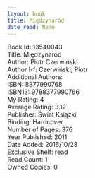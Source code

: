 ```yaml
---
layout: book
title: Międzynaród
date_read: None
---
```


Book Id: 13540043<br />
Title: Międzynaród<br />
Author: Piotr Czerwiński<br />
Author l-f: Czerwiński, Piotr<br />
Additional Authors: <br />
ISBN: 8377990768<br />
ISBN13: 9788377990766<br />
My Rating: 4<br />
Average Rating: 3.12<br />
Publisher: Świat Książki<br />
Binding: Hardcover<br />
Number of Pages: 376<br />
Year Published: 2011<br />
Date Added: 2016/10/28<br />
Exclusive Shelf: read<br />
Read Count: 1<br />
Owned Copies: 0<br />

